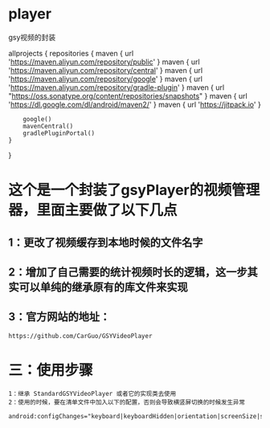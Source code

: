 # player

gsy视频的封装

allprojects {
repositories {
maven { url 'https://maven.aliyun.com/repository/public' }
maven { url 'https://maven.aliyun.com/repository/central' }
maven { url 'https://maven.aliyun.com/repository/google' }
maven { url 'https://maven.aliyun.com/repository/gradle-plugin' }
maven { url "https://oss.sonatype.org/content/repositories/snapshots" }
maven { url 'https://dl.google.com/dl/android/maven2/' }
maven { url 'https://jitpack.io' }

        google()
        mavenCentral()
        gradlePluginPortal()
    }
}

# 这个是一个封装了gsyPlayer的视频管理器，里面主要做了以下几点

## 1：更改了视频缓存到本地时候的文件名字

## 2：增加了自己需要的统计视频时长的逻辑，这一步其实可以单纯的继承原有的库文件来实现

## 3：官方网站的地址：

    https://github.com/CarGuo/GSYVideoPlayer

# 三：使用步骤

    1：继承 StandardGSYVideoPlayer 或者它的实现类去使用
    2：使用的时候，要在清单文件中加入以下的配置，否则会导致横竖屏切换的时候发生异常  
            android:configChanges="keyboard|keyboardHidden|orientation|screenSize|screenLayout|smallestScreenSize|uiMode"

